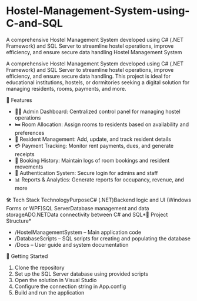 # Hostel-Management-System-using-C-and-SQL
A comprehensive Hostel Management System developed using C# (.NET Framework) and SQL Server to streamline hostel operations, improve efficiency, and ensure secure data handling
Hostel Management System

A comprehensive Hostel Management System developed using C# (.NET Framework) and SQL Server to streamline hostel operations, improve efficiency, and ensure secure data handling. This project is ideal for educational institutions, hostels, or dormitories seeking a digital solution for managing residents, rooms, payments, and more.

🔧 Features

- 🧑‍💼 Admin Dashboard: Centralized control panel for managing hostel operations
- 🛏 Room Allocation: Assign rooms to residents based on availability and preferences
- 👥 Resident Management: Add, update, and track resident details
- 💳 Payment Tracking: Monitor rent payments, dues, and generate receipts
- 📅 Booking History: Maintain logs of room bookings and resident movements
- 🔐 Authentication System: Secure login for admins and staff
- 📊 Reports & Analytics: Generate reports for occupancy, revenue, and more

🛠 Tech Stack
TechnologyPurposeC# (.NET)Backend logic and UI (Windows Forms or WPF)SQL ServerDatabase management and data storageADO.NETData connectivity between C# and SQL*📁 Project Structure*

- /HostelManagementSystem – Main application code
- /DatabaseScripts – SQL scripts for creating and populating the database
- /Docs – User guide and system documentation

🚀 Getting Started

1. Clone the repository
2. Set up the SQL Server database using provided scripts
3. Open the solution in Visual Studio
4. Configure the connection string in App.config
5. Build and run the application
